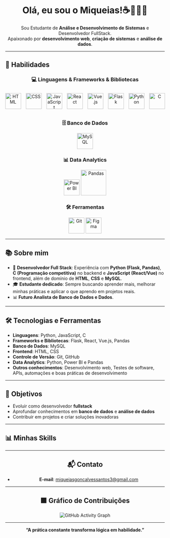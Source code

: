 <h1 align="center">Olá, eu sou o Miqueias!☕️👨🏾‍💻</h1>
<p align="center">
  Sou Estudante de <strong>Análise e Desenvolvimento de Sistemas</strong> e Desenvolvedor FullStack. <br>
  Apaixonado por <strong>desenvolvimento web</strong>, <strong>criação de sistemas</strong> e <strong>análise de dados</strong>.
</p>

---

## 🚀 Habilidades

<div align="center">

### 💻 Linguagens & Frameworks & Bibliotecas 
<div style="display: flex; gap: 15px; justify-content: center; align-items: center; padding: 10px;">
  <img src="https://skillicons.dev/icons?i=html" alt="HTML" width="50" />
  <img src="https://skillicons.dev/icons?i=css" alt="CSS" width="50" />
  <img src="https://skillicons.dev/icons?i=javascript" alt="JavaScript" width="50" />
  <img src="https://skillicons.dev/icons?i=react" alt="React" width="50" />
  <img src="https://skillicons.dev/icons?i=vue" alt="Vue.js" width="50" />
  <img src="https://skillicons.dev/icons?i=flask" alt="Flask" width="50" />
  <img src="https://skillicons.dev/icons?i=python" alt="Python" width="50" />
  <img src="https://skillicons.dev/icons?i=c" alt="C" width="50" />
</div>


### 🗄️ Banco de Dados  
<p>
  <img src="https://skillicons.dev/icons?i=mysql" alt="MySQL" width="50" />
</p>

### 📊 Data Analytics  
<p>
  <img src="https://img.icons8.com/color/48/power-bi.png" alt="Power BI" width="50" />
  <img src="https://upload.wikimedia.org/wikipedia/commons/e/ed/Pandas_logo.svg" alt="Pandas" width="80" />
</p>

### 🛠️ Ferramentas  
<p>
  <img src="https://skillicons.dev/icons?i=git" alt="Git" width="50" />
  <img src="https://skillicons.dev/icons?i=figma" alt="Figma" width="50" />
</p>

</div>

---

## 📚 Sobre mim

- 💼 **Desenvolvedor Full Stack**: Experiência com **Python (Flask, Pandas)**, **C (Programação competitiva)** no backend e **JavaScript (React/Vue)** no frontend, além de domínio de **HTML**, **CSS** e **MySQL**.  
- 🎓 **Estudante dedicado**: Sempre buscando aprender mais, melhorar minhas práticas e aplicar o que aprendo em projetos reais.  
- 📊 **Futuro Analista de Banco de Dados e Dados**.  

---

## 🛠️ Tecnologias e Ferramentas

- **Linguagens**: Python, JavaScript, C  
- **Frameworks e Bibliotecas**: Flask, React, Vue.js, Pandas  
- **Banco de Dados**: MySQL  
- **Frontend**: HTML, CSS  
- **Controle de Versão**: Git, GitHub  
- **Data Analytics**: Python, Power BI e Pandas  
- **Outros conhecimentos**: Desenvolvimento web, Testes de software, APIs, automações e boas práticas de desenvolvimento  

---

## 🎯 Objetivos
- Evoluir como desenvolvedor **fullstack**  
- Aprofundar conhecimentos em **banco de dados** e **análise de dados**  
- Contribuir em projetos e criar soluções inovadoras  

---

## 📊 Minhas Skills

<div align="center">


---

## 📬 Contato

- **E-mail**: [miqueiasgoncalvessantos3@gmail.com](mailto:miqueiasgoncalvessantos3@gmail.com)

---

## 🟩 Gráfico de Contribuições

<div align="center">
  <img src="https://github-readme-activity-graph.vercel.app/graph?username=miqueiash&bg_color=0d1117&color=00ff7f&line=00ff7f&point=1aff1a&area=true&hide_border=true" alt="GitHub Activity Graph" />
</div>

---

<div align="center">
  <strong>“A prática constante transforma lógica em habilidade.”</strong>
</div>
